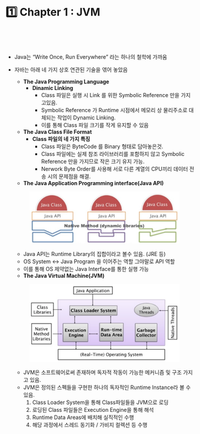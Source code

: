 # 1️⃣ Chapter 1 : JVM

<figure><img src="../../.gitbook/assets/스크린샷 2024-07-21 오후 2.13.0722.png" alt=""><figcaption></figcaption></figure>

<figure><img src="../../.gitbook/assets/스크린샷 2024-07-21 오후 2.13.07.png" alt=""><figcaption></figcaption></figure>

* Java는 “Write Once, Run Everywhere” 라는 하나의 철학에 가까움
*   자바는 아래 네 가지 상호 연관된 기술을 엮어 놓았음

    * **The Java Programming Language**
      * **Dinamic Linking**
        * Class 파일은 실행 시 Link 를 위한 Symbolic Reference 만을 가지고있음.
        * Symbolic Reference 가 Runtime 시점에서 메모리 상 물리주소로 대체되는 작업이 Dynamic Linking.
        * 이를 통해 Class 파일 크기를 작게 유지할 수 있음
    * **The Java Class File Format**
      * **Class 파일의 네 가지 특징**
        * Class 파일은 ByteCode 를 Binary 형태로 담아놓은것.
        * Class 파일에는 실제 참조 라이브러리를 포함하지 않고 Symbolic Reference 만을 가지므로 작은 크기 유지 가능.
        * Nerwork Byte Order를 사용해 서로 다른 계열의 CPU끼리 데이터 전송 시의 문제점을 해결.
    * **The Java Application Programming interface(Java API)**



    <figure><img src="../../.gitbook/assets/image (6) (1).png" alt=""><figcaption></figcaption></figure>

    * Java API는 Runtime Library의 집합이라고 볼수 있음. (JRE 등)
    * OS System ↔ Java Program 을 이어주는 역할 그야말로 API 역할
    * 이를 통해 OS 제약없는 Java Interface를 통한 실행 가능
    * **The Java Virtual Machine(JVM)**

    <figure><img src="../../.gitbook/assets/image (5) (1).png" alt=""><figcaption></figcaption></figure>

    * JVM은 소프트웨어로써 존재하며 독자적 작동이 가능한 메커니즘 및 구조 가지고 있음.
    * JVM은 정의된 스펙들을 구현한 하나의 독자적인 Runtime Instance라 볼 수 있음.
      1. Class Loader System을 통해 Class파일들을 JVM으로 로딩
      2. 로딩된 Class 파일들은 Execution Engine을 통해 해석
      3. Runtime Data Areas에 배치해 실직적인 수행
      4. 해당 과정에서 스레드 동기화 / 가비지 컬렉션 등 수행

